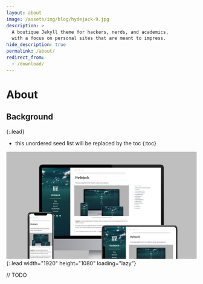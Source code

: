 ```yaml
---
layout: about
image: /assets/img/blog/hydejack-9.jpg
description: >
  A boutique Jekyll theme for hackers, nerds, and academics,
  with a focus on personal sites that are meant to impress.
hide_description: true
permalink: /about/
redirect_from:
  - /download/
---
```



# About

<!--author-->

## Background

{:.lead}

* this unordered seed list will be replaced by the toc
{:toc}

![Screenshot](assets/img/blog/hydejack-9.jpg){:.lead width="1920" height="1080" loading="lazy"}

// TODO